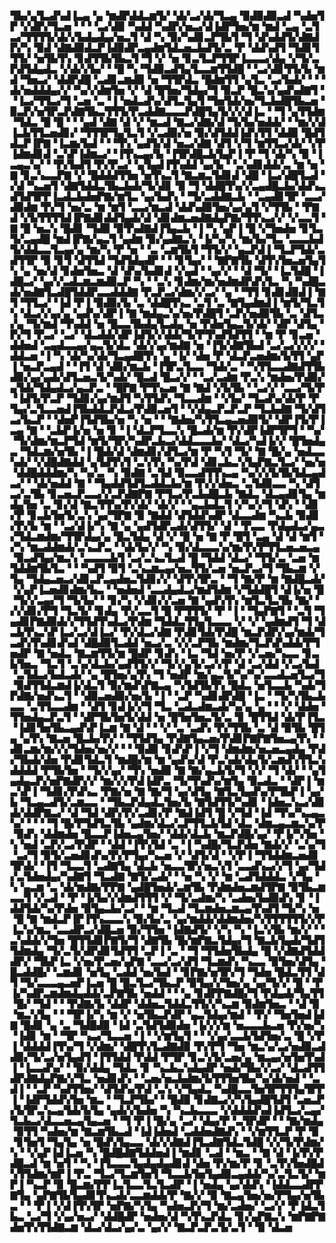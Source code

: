 ▜▙▞▄▜▃▟▚▟▐▃▄▝▄▝▆▟▛▟▟▃▆▜▞▝▟▞▃▞▟▞▜▃▄▝▉▟▉▟▉▃▟▝▚▟▅▜▛▝▞▟▛▞▜▃▅▝▝▝▝▃▞▟▉▝▚▟▟▝▚▟▛▞▅▃▞▟▐▟▛▜▅▞▆▝▆▟▝▃▄▝▃▜▃▞▜▜▜▜▞▟▞▞▙▟▄▟▄▞▅▃▜▝▟▝▚▝▉▞▚▟▊▃▛▜▙▜▝▜▝▟▚▟▟▜▞▟▇▟▛▞▚▝▉▟▝▟▇▟▉▟▃▛▐▟▉▟▛▃▄▟▆▜▟▃▅▃▙▟▜▞▃▝▛▝▟▟▚▟▜▝▜▟▊▜▜▜▞▝▅▜▙▜▚▝▊▟▜▜▙▜▙▃▜▝▜▝▞▝▅▝▊▃▜▃▛▜▜▛▐▃▃▃▞▟▄▝▞▜▞▃▛▟▜▟▄▟▃▝▞▟▞▞▙▞▝▝█▝▚▝▜▟▉▃▟▜▄▜▃▃▆▜▜▟█▝▝▃▞▟▊▜▜▞▙▝▆▟▝▜▅▃▞▝▟▟▛▟█▝▃▟▊▃▆▟▉▝▅▝▜▜▛▟▃▝█▟▆▜▜▝▄▜▃▝▃▞▙▟▞▝▝▝▟▞▅▟▟▟▄▞▞▝▚▞▞▟▆▜▅▝▞▝▟▝█▜▅▞▜▟▄▞▜▝▉▃▛▝█▃▚▞▄▟▚▟▇▜▝▝▐▃▞▜▜▃▞▜▝▃▅▝▃▝▐▝▅▟▃▟▚▞▟▜▃▜▄▜▝▜▅▜▟▞▅▞▜▃▙▟█▜▙▃▅▝▉▃▛▞▅▜▛▃▛▟▇▜▙▃▜▜▜▞▛▃▟▟▇▃▃▃▛▟█▜▄▜▞▞▞▟▐▃▝▝▜▝▄▜▜▟▆▝▜▟▃▝█▝█▝▝▝▄▟▝▟▇▝▟▝▞▝▆▃▟▝▇▃▞▟▇▞▟▝▜▞▙▞▅▟▟▞▝▝▆▞▞▟▐▃▙▜▜▃▅▟▊▞▝▜▜▜▛▜▄▜▃▜▝▞▃▟▉▞▅▝▉▞▟▜▟▟▐▟▚▜▜▝▟▟▉▝█▟▜▟▃▛▐▛▇▝▐▃▆▞▙▟▝▝▝▜▚▝▄▟▜▞▟▝▅▃▞▟▇▝▟▜▝▞▜▝▆▜▜▃▞▟▞▝▞▛▐▟▆▟▊▟▝▃▚▛▐▟▆▃▞▝▐▜▚▃▄▞▙▝▐▜▛▟█▃▙▜▄▛▐▝▛▝▜▝▟▞▚▝▉▝▐▃▄▃▚▞▝▝▛▞▙▟▜▝▛▞▛▃▞▝▄▜▄▟▐▜▚▟▟▝▄▞▙▝▝▃▚▟▊▟▟▞▃▝▆▝▅▝▇▝▊▃▚▃▃▛▇▝▞▝█▟▟▟▜▜▅▝▅▜▚▃▜▝▇▃▆▃▜▟▊▟▝▟█▝▐▃▞▟█▜▃▟▝▞▟▝▚▃▅▜▝▟▇▜▟▟▃▜▙▃▙▟▞▜▞▟▊▝▉▝▜▝▟▟█▜▚▞▞▃▄▟█▃▙▞▟▟▚▃▟▜▟▜▛▛▐▃▟▃▙▟▅▛▇▞▆▜▃▝▄▞▙▟▚▝▝▜▞▃▟▟▇▃▙▝▝▃▄▟▊▜▛▝▃▃▞▟▉▟▆▝▛▞▜▝▅▞▃▝▆▝▆▜▝▃▃▞▆▃▟▝▟▟▚▟▉▜▅▞▄▞▄▜▝▞▜▜▙▝▝▛▇▟▝▞▙▜▜▜▜▟▐▛▇▟▊▟▟▜▄▟▞▟▝▟▊▟▆▃▅▟▇▟▄▛▇▞▜▜▚▃▞▞▝▞▃▃▜▝▇▝█▝▅▃▚▝█▟▊▝▜▟▉▝▉▜▚▟▇▟▐▜▄▃▙▝▐▝▚▝▄▛▐▝█▝▞▜▅▟▅▝▊▜▃▜▞▃▄▟█▝▆▟▐▛▇▞▄▃▜▝▄▟▆▝▉▞▄▟▇▃▚▝▐▞▚▞▚▝▆▞▙▞▜▃▝▃▃▃▙▟▜▞▟▟▃▃▜▃▄▞▄▝▆▞▚▝▛▝▅▝▝▃▝▃▆▜▙▜▝▜▜▞▞▝▄▃▛▟▐▝▜▃▛▜▟▞▃▟▜▜▛▝▉▝▊▜▝▟▜▜▟▝▜▟▜▟▄▟▛▝▝▝▊▜▄▞▝▝▇▛▇▜▙▝▟▜▚▜▅▃▅▜▄▜▚▝▄▝▅▞▟▝▊▟▅▜▅▃▝▟▝▟▚▞▙▟▊▟▝▞▄▟▝▝▄▞▞▝▝▟▝▜▞▝▐▃▜▟█▝▐▟█▃▞▝▄▞▞▃▟▃▆▃▆▟▉▃▛▝▚▝▝▃▚▝▊▟▆▞▆▞▅▟▆▟▛▟▚▜▃▝▚▝▚▟█▃▟▞▅▟▇▜▃▟█▜▟▟▛▃▃▟▟▟▇▝▛▃▛▃▞▟▆▞▞▃▞▝▄▝▝▜▜▝▊▟▊▟▉▟▐▝▇▜▝▜▜▃▞▝▐▟▝▛▐▝▉▟▉▞▙▝▃▝▟▟█▜▚▃▝▃▜▝▃▝▇▜▄▟▆▟▐▝▆▜▞▜▃▜▚▝▟▃▞▞▄▞▄▝▄▟▚▞▟▛▐▝▇▝▆▟▄▃▚▞▅▞▛▟█▜▝▃▛▞▅▟▉▜▙▝▃▝▟▜▃▞▄▝▜▞▆▟▝▜▚▟▟▝▅▝█▃▃▜▙▟▄▜▃▟▄▝▅▝▛▟▅▜▄▃▜▞▟▞▝▟▛▝▟▜▄▝▛▞▜▝▛▃▞▝▃▞▝▟▃▟▟▞▟▛▐▟▜▞▞▟▟▞▜▞▛▜▚▟▜▟▜▜▝▝▆▝▛▝▊▃▅▝▟▟▅▟▝▃▄▟▃▃▄▞▄▃▜▞▟▃▝▟▞▞▄▞▆▟▇▝▅▝▐▜▞▟▇▜▙▟▝▃▞▃▞▞▞▞▝▟▟▃▅▝▐▝▚▝▟▞▚▞▟▞▜▃▄▟█▜▚▝▄▝▐▞▝▟▅▝▛▝▟▃▛▃▅▟▆▞▙▜▜▝▄▛▐▝▅▃▛▃▄▟▝▝▐▜▝▟▝▟▉▞▆▃▙▝▐▜▛▃▜▃▃▝▜▟▞▃▝▝▚▜▜▃▃▟▇▟▜▜▙▟▉▞▄▞▄▟▞▟▜▃▅▃▜▞▚▟▞▝█▃▟▝█▃▞▞▝▝▃▞▃▟▆▝▛▃▚▝▆▟▅▞▛▟▉▞▄▜▟▞▜▟▄▟▃▞▄▃▛▃▝▝█▛▇▝▛▜▚▃▅▝▇▝▇▟▝▞▙▜▙▝▝▃▞▞▝▃▃▞▜▞▛▝▐▟▜▞▛▃▛▝▜▟▊▞▄▞▆▟▜▝▚▜▜▟▚▝▜▃▃▟▆▝▝▞▙▞▝▜▃▟▚▞▟▞▛▝▛▜▄▞▃▜▃▃▅▟▐▜▙▟▟▃▛▟▃▞▛▟▉▃▅▜▝▝▞▟▄▃▛▃▛▃▛▝▜▃▙▟▇▝▜▞▟▜▃▞▙▃▛▝▝▟▅▛▐▜▟▜▙▞▅▝▚▝▅▝▝▝▇▟▅▞▚▜▜▃▄▃▅▟▉▜▞▝▟▛▐▜▞▛▐▃▄▝▇▝▝▃▙▛▐▞▅▝▅▝▊▝▐▝▟▃▛▜▃▃▚▝█▃▟▞▆▝▛▞▟▛▐▟▛▜▛▜▝▝▚▞▝▜▞▟▆▞▆▃▛▜▟▝▆▜▞▜▛▞▚▟▛▃▙▃▞▟▟▃▃▃▙▞▝▟▃▞▚▟▐▞▞▝█▜▅▟▄▃▝▜▟▃▆▞▅▜▙▝▐▝█▟▞▟▝▟▆▟▊▞▟▜▃▞▆▝▛▝▚▜▝▜▞▝▇▝█▞▄▝▅▟▃▃▚▟▞▝▞▟█▟▇▟▟▝▄▜▟▜▚▜▝▃▚▜▚▝▚▞▛▟▝▟▊▃▙▃▚▜▄▛▇▃▜▃▞▝▅▞▅▝▟▟█▟▟▟▆▞▚▝▚▞▃▝▚▝▉▟▇▝▃▜▟▝▉▃▃▟▜▜▚▃▄▝▚▞▞▞▙▜▙▜▟▃▄▟▃▞▝▝▟▞▅▟▟▝▇▝▝▜▄▟▟▜▟▜▃▟▟▃▙▞▆▝▛▞▞▟▅▃▝▃▜▟▉▃▃▝▚▝▟▜▃▞▃▜▙▝▊▃▅▃▛▃▃▞▞▃▛▟▇▛▇▝▛▜▃▞▛▃▙▟█▃▙▝▇▟▃▝▟▃▄▟▊▜▄▝▆▟▄▜▅▝▃▝▊▞▟▝▇▃▜▜▚▞▛▞▟▞▝▟▞▞▝▝▄▃▙▟▃▜▝▞▚▞▞▜▝▟▚▝▝▟▊▞▛▝▊▃▙▜▅▜▞▃▚▝▄▞▜▛▇▝▉▝▇▟▟▝▟▜▟▟▚▟▛▝▟▃▃▟▆▝▚▃▙▝▉▟▊▞▛▞▙▝▆▝▝▃▞▟▐▞▚▝▇▝▄▝▄▟▜▟▛▃▟▞▟▜▜▞▝▟▝▝▛▃▃▝▛▟▄▟▃▞▄▃▞▜▟▃▆▟▆▞▜▜▛▟▄▞▄▝█▃▜▟▄▝▟▝▞▝█▝▅▝▇▝▛▝█▜▝▃▄▝▟▝▟▝▆▜▝▞▚▝▆▃▟▟▆▟▞▃▚▃▛▃▝▝▟▞▙▞▞▝▚▝▉▞▟▃▃▃▚▞▆▞▛▞▛▜▜▃▅▃▅▃▄▝▉▃▟▜▄▞▆▃▚▝▃▃▃▃▙▜▝▃▞▃▚▃▜▃▟▝█▝▜▟▟▝▟▃▞▝▜▜▞▃▝▃▅▝▆▜▟▟▆▜▙▜▃▝▝▝▚▟▜▝▉▜▝▃▚▃▆▃▄▞▅▃▜▜▞▃▅▝▅▃▛▃▞▜▝▜▙▃▆▝▞▜▄▝▜▟▄▃▅▃▞▟▊▃▛▃▄▟▅▃▜▟▊▞▞▝▟▜▚▜▛▃▝▝▜▝▇▞▛▝▆▝▇▟█▃▟▞▝▞▄▛▐▃▅▟▊▟▆▞▙▃▝▝▅▟▅▟▝▃▃▟▄▟▃▞▆▟▜▟▆▝▞▜▟▟█▜▝▟▐▞▅▝█▝▜▞▞▃▄▞▜▝▜▞▙▞▝▝▊▞▚▝▞▟▊▞▞▃▅▝▇▝▄▟▚▜▚▝▆▜▃▜▃▜▙▝▇▞▝▞▞▟▊▞▛▜▝▜▃▜▞▝▊▟▄▝▛▞▃▃▜▝█▝▛▜▜▜▞▝▛▝▐▝▝▜▄▛▇▜▝▝▃▜▝▜▄▟▊▛▇▟▉▟▞▞▜▜▟▜▚▟▃▞▛▟▆▝▜▟▟▃▜▜▄▜▃▃▃▝▞▝▞▝▄▟▆▟▜▝▜▝▟▃▙▜▚▃▚▛▐▃▞▃▞▟▐▃▞▝▛▞▟▃▞▟▇▝▛▟▊▜▟▞▛▟█▝▆▃▛▟▛▞▄▞▆▟▞▜▃▟▚▜▚▟▊▟▚▟▝▟█▟▉▜▃▟▟▝▅▃▞▃▝▞▞▃▛▜▙▝▆▟▆▞▜▃▛▟▚▟▟▞▛▜▅▟▛▝▇▝▅▟▃▝▇▃▆▜▜▞▆▝█▟▛▝▊▟▚▝▐▃▝▜▟▝▅▞▛▝▞▃▅▞▚▃▃▝▊▃▙▜▅▃▝▜▃▜▝▃▚▞▟▃▙▞▄▟▜▜▞▞▝▜▞▞▄▜▞▃▞▞▛▝▟▝▃▞▟▟▝▞▃▞▙▟▝▃▜▟▃▞▙▟▃▟▞▝▄▝█▜▅▞▄▜▚▝▜▝▅▟▛▝▆▞▄▃▜▞▚▞▚▞▃▃▟▃▅▜▃▞▜▝▉▟▜▜▟▃▆▟▐▞▟▃▜▝▉▞▆▟▚▛▇▃▄▝▚▜▟▜▙▜▚▝█▟▃▝▅▜▃▃▙▝▚▟▞▜▛▟▇▞▅▟▚▃▜▝▝▟▉▃▅▟▉▞▅▞▙▝▐▝▝▃▛▝▚▟▊▟▛▟█▝▐▃▝▝▜▞▚▜▙▃▙▃▃▝▃▜▜▃▃▟▆▝▝▟▜▝▊▟▐▞▞▜▝▜▃▝▃▟▃▟▆▃▟▞▚▞▄▝▄▝▝▝▞▝▟▟▅▝▜▜▅▟▄▃▛▃▜▝▝▟▛▜▙▜▅▜▞▟▟▝▅▝█▜▅▜▅▃▜▞▃▝▊▝█▜▜▟▝▟▞▛▐▜▃▝▐▟▊▜▅▜▙▃▄▟▚▛▐▃▆▝▇▝▟▝▝▝▞▝▃▝▃▟▚▝▛▞▜▜▙▝▃▝▟▝▉▜▙▝█▜▄▝▄▜▚▝▇▃▅▝█▃▙▞▛▞▝▝▜▜▟▜▄▝▛▟▇▜▄▃▅▞▛▟▊▛▇▛▇▜▅▃▄▜▚▝▝▟▊▃▆▞▆▞▞▞▜▟▅▞▅▞▞▝▝▝▉▟▉▝▊▟▚▛▐▝▞▜▝▟▆▟▆▞▅▃▅▃▄▟▄▝▛▟▞▜▙▟▞▟▅▝▛▟▊▜▟▃▜▝▆▟█▞▆▝▆▝▄▟▚▞▟▝▛▃▚▟▞▟▄▜▞▃▆▟▚▜▜▃▚▟▟▟▟▝▛▜▙▜▅▝▝▜▞▞▄▞▝▜▚▝▅▟▉▝▇▝▇▞▄▃▙▜▞▜▝▞▞▝▜▝▟▞▝▝▄▜▄▟▄▃▛▞▅▛▇▟▛▞▞▝▆▞▞▞▛▟▐▟▛▃▝▜▞▜▚▟▚▞▆▜▄▝▉▃▟▃▝▝▟▛▐▝▆▃▚▛▐▝▜▟▊▞▛▟▚▃▝▛▇▞▅▝▇▝▇▞▜▝▄▞▟▜▄▝▇▜▃▜▄▟▚▞▛▜▙▛▐▝▄▞▙▝▜▃▄▃▟▜▞▃▆▃▃▝▝▜▙▃▛▟▄▟▃▜▅▞▙▝▇▜▟▜▜▞▚▟▊▝▐▟▅▃▚▃▞▟▊▟▞▟▟▛▇▃▞▝▟▝▜▟▝▟▛▞▛▞▃▟▊▞▛▝▇▟▐▟▜▝█▝▞▜▟▝▐▟▝▜▚▞▚▃▄▃▚▞▝▝▝▝▜▝█▞▛▜▟▜▃▜▙▝▄▟▆▞▟▃▞▃▛▜▜▃▙▜▟▝▟▃▝▟▆▃▄▃▆▃▚▞▛▝▉▟▚▝▟▟▆▟▅▝█▃▃▛▐▟▅▃▄▜▅▞▝▟▟▞▟▃▙▝▆▃▛▟█▞▄▞▝▛▐▞▚▜▅▝▚▝▅▟▝▃▛▞▃▞▛▟▛▝▝▟▟▝▐▜▚▜▟▝▃▝▐▝▚▟█▞▜▃▛▟▅▝▇▟▞▞▝▃▚▞▜▝▃▞▜▝▉▜▞▃▅▟▊▟▚▞▛▞▛▜▄▞▚▃▅▝▞▝▟▜▞▟▝▝▞▛▐▝▜▜▟▟▆▃▅▟▊▜▛▟▞▝▐▜▝▜▃▃▜▝▃▟▇▜▄▝▟▃▙▝▅▃▃▜▛▞▅▃▚▜▝▃▃▟▚▃▞▞▜▝▄▞▜▟▞▃▜▟▅▟▄▞▚▟▇▜▝▜▃▟▇▝▇▜▞▃▟▞▝▝▅▝▚▝▞▝▆▝▃▟▜▟▟▟▃▝▞▜▄▝▚▝▄▃▆▝▃▝▟▞▆▟▇▞▛▛▇▝▄▟█▜▅▟▞▃▆▜▙▝▛▟▆▟▅▃▆▟▜▛▇▝▉▜▙▃▆▃▃▜▝▞▃▟▝▝▛▝▐▞▙▞▞▟▆▟▜▜▜▝▞▝▜▞▃▟▆▞▚▝▃▟▅▞▙▟▉▟▚▝▊▝▐▟▟▜▟▞▚▞▛▟▅▝▉▜▄▃▙▞▃▞▝▝▆▝▜▃▟▝▜▃▆▟▅▃▆▃▄▜▚▟▜▝▜▞▚▝▅▝█▝▇▝▆▟▃▛▐▛▐▜▚▃▃▃▚▝▉▞▙▞▃▝▄▞▆▟▟▞▟▟▆▟▅▞▚▜▜▜▜▜▜▞▞▛▐▃▚▞▆▃▝▃▃▟▛▃▞▟█▃▅▝▉▞▜▜▅▝▐▟▇▟▜▞▝▞▚▝▚▝▐▃▚▜▙▝▆▞▞▝▝▃▚▟▟▞▞▜▅▝█▜▜▟▊▛▇▜▞▜▝▟▇▜▙▝█▞▆▛▇▃▜▟▄▞▜▝▇▃▙▜▄▟▞▜▟▜▜▟▆▟▄▝▜▞▃▜▞▟▛▟▊▜▟▜▜▝▃▛▐▝▃▝▝▜▝▜▜▟▅▜▙▟▄▝█▝▞▟▇▟▜▟▟▟▛▞▝▜▙▛▐▃▝▞▅▞▛▃▅▞▄▛▇▝▃▃▞▃▞▟▜▝▜▃▆▟▚▝▚▃▃▝▉▜▅▞▟▜▄▝█▃▟▟█▞▝▃▆▟▊▝▅▜▄▝▃▟▟▝▅▞▙▟▝▝▊▛▇▞▅▜▛▞▜▝▜▟▅▝█▟▃▜▜▝▟▜▝▜▞▃▃▃▄▃▅▛▐▃▅▝█▝█▃▜▃▞▜▙▃▛▝▉▜▄▞▞▜▅▞▄▝▄▞▜▞▞▝█▝▝▛▐▞▚▟▛▃▆▟▆▟▄▟▟▞▃▛▇▜▙▝▅▟▟▝▝▝▄▝▊▟▛▛▇▟█▞▜▝▛▟▄▟▞▜▄▜▜▝█▞▝▜▟▝▝▝▛▟▇▞▙▝▟▟▛▝▟▟▅▃▜▟▟▃▜▜▞▞▚▃▆▝▉▟▆▜▅▃▝▝▟▝▉▝▆▃▚▜▄▝▝▝▜▛▐▞▚▝▆▝▞▝▅▜▙▃▛▟▛▝▄▃▜▟▄▞▆▟▝▝▛▞▝▜▅▜▅▟▐▟▇▝█▟▊▝▄▝▃▝▜▟█▟▉▝▐▟▝▃▜▟▜▟▉▟▅▝▐▞▞▞▆▝▅▃▃▃▙▃▅▝▛▞▅▞▚▝▐▟▊▝▆▝▝▜▛▝▚▃▞▜▃▃▅▝▐▝▝▞▆▜▄▜▝▝▝▞▄▞▃▃▙▜▟▜▅▞▃▝█▝▞▛▐▝▟▟▟▟▐▜▚▞▜▝▞▟▆▞▝▟█▜▚▜▃▟▇▟▉▝▛▞▛▜▝▜▅▝▆▃▚▞▃▞▅▟▉▃▟▟▉▞▜▞▃▞▅▜▄▟▜▝▐▜▜▟▟▝▛▟▟▝▛▜▛▝▊▃▚▜▞▃▅▞▄▝▆▃▄▞▅▜▅▜▚▟▐▝▐▃▃▟▚▞▝▝▉▞▟▟▄▝▜▟▃▝▊▝▚▃▙▃▚▟▄▟▛▝▅▟▞▜▙▞▞▃▞▝▟▃▟▜▜▟▛▟▇▟▄▛▇▞▞▜▃▝▅▟▊▟▚▝▝▃▅▞▅▃▙▟▆▞▙▜▜▜▅▜▙▞▚▞▟▞▅▟▝▝▃▟▐▝▝▃▛▝▚▟▜▜▅▞▝▟▜▟▚▞▛▟▝▃▚▝▞▜▄▟▃▝▚▟█▃▃▜▅▜▛▜▜▜▄▜▛▛▐▝▐▟▛▜▟▟▚▜▅▝▆▃▝▝▜▃▛▜▙▞▝▝█▟▉▝▊▟▇▃▞▞▚▜▄▟█▜▟▜▝▃▅▃▛▞▙▜▛▃▚▃▄▜▟▞▙▜▄▝▄▟▞▞▙▟▅▝▚▝▚▃▙▃▃▃▝▞▟▟▟▟▚▟▐▟▜▃▞▃▄▞▜▃▙▃▞▟▃▃▅▃▄▜▄▃▅▝▝▜▝▛▐▝█▞▄▝▃▞▝▟▄▞▛▝▃▜▛▟▛▝▝▝▇▞▆▟▄▝▉▜▜▝▚▟▅▞▆▝▇▃▆▜▙▃▟▝▐▟▐▟▅▟▝▃▟▟▅▟▇▟▚▝▝▞▆▜▜▃▛▝▛▝▉▝▊▜▅▜▝▜▄▜▄▝▅▝█▟▚▜▄▃▃▝▟▞▞▟▇▟▐▜▃▟▇▜▟▃▜▟█▝▞▞▜▞▛▟▆▞▚▝▝▞▄▛▐▟▐▃▅▝▚▝█▟█▟▇▜▟▟▅▟▐▝▆▟▊▝▃▟▝▝▆▃▝▝▇▝▟▝▐▞▛▞▛▟█▃▟▝▆▝▅▜▝▝▚▝▐▜▃▃▃▜▄▟▄▟▄▟▊▟▝▟▅▝▛▞▆▞▛▝▊▝▃▜▚▜▅▟█▟▚▜▜▟▆▞▆▛▐▝▛▃▝▜▃▞▜▃▆▜▅▜▝▜▃▃▙▜▅▜▄▟▉▃▄▟▟▞▚▞▃▜▃▜▞▝▆▛▐▝▚▃▛▝▉▝█▃▆▞▛▛▐▃▜▃▃▜▃▜▃▟▛▝▐▝▅▟▄▝▄▞▟▟▚▝▐▟▟▃▃▟▛▛▇▜▄▝▄▛▇▜▙▜▄▟▊▜▚▃▟▞▃▃▆▟▟▞▛▝▇▞▞▝▉▝▇▃▄▜▅▞▅▞▛▜▄▞▅▜▙▃▝▝▝▛▐▝▞▟▐▜▚▜▛▝▅▛▇▞▚▜▄▝▚▟▅▃▛▞▜▝▆▞▃▟▅▞▝▃▞▞▝▛▐▟▃▜▙▃▝▃▞▜▝▞▄▞▅▃▞▝▟▟█▟▛▝▅▟▅▞▟▝▚▜▚▃▛▟▃▝▊▞▄▛▇▃▚▝▆▛▇▛▇▟▅▜▚▜▜▟▇▃▆▝▟▃▞▟▃▞▄▞▃▝▄▞▞▝▇▃▛▃▛▃▜▞▃▜▝▝▉▝▟▃▅
